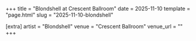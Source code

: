 +++
title = "Blondshell at Crescent Ballroom"
date = 2025-11-10
template = "page.html"
slug = "2025-11-10-blondshell"

[extra]
artist = "Blondshell"
venue = "Crescent Ballroom"
venue_url = ""
+++
